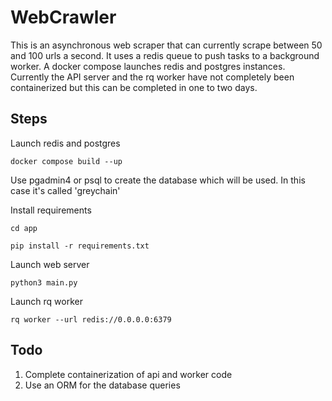 # WebCrawler
This is an asynchronous web scraper that can currently scrape between 50 and 100 urls a second. It uses a redis queue to push tasks to a background worker. A docker compose launches redis and postgres instances. Currently the API server and the rq worker have not completely been containerized but this can be completed in one to two days.



## Steps 

Launch redis and postgres

`docker compose build --up`

Use pgadmin4 or psql to create the database which will be used. In this case it's called 'greychain'

Install requirements

`cd app`

`pip install -r requirements.txt`


Launch web server

`python3 main.py`

Launch rq worker

`rq worker --url redis://0.0.0.0:6379`


## Todo
1. Complete containerization of api and worker code
2. Use an ORM for the database queries
